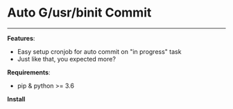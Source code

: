 # Auto G/usr/binit Commit

---
**Features**:
- Easy setup cronjob for auto commit on "in progress" task
- Just like that, you expected more?

**Requirements**:
- pip & python >= 3.6 

**Install**

```bash

```